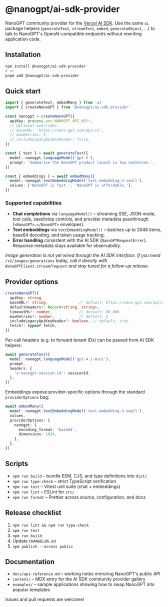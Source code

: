 # @nanogpt/ai-sdk-provider

NanoGPT community provider for the [Vercel AI SDK](https://ai-sdk.dev). Use the same `ai` package helpers (`generateText`, `streamText`, `embed`, `generateObject`, …) to talk to NanoGPT's OpenAI-compatible endpoints without rewriting application code.

## Installation

```bash
npm install @nanogpt/ai-sdk-provider
# or
pnpm add @nanogpt/ai-sdk-provider
```

## Quick start

```ts
import { generateText, embedMany } from 'ai'
import { createNanoGPT } from '@nanogpt/ai-sdk-provider'

const nanogpt = createNanoGPT({
  apiKey: process.env.NANOGPT_API_KEY!,
  // Optional overrides:
  // baseURL: 'https://nano-gpt.com/api/v1',
  // maxRetries: 5,
  // includeLegacyApiKeyHeader: false,
})

const { text } = await generateText({
  model: nanogpt.languageModel('gpt-5'),
  prompt: 'Summarise the NanoGPT product launch in two sentences.',
})

const { embeddings } = await embedMany({
  model: nanogpt.textEmbeddingModel('text-embedding-3-small'),
  values: ['NanoGPT is fast.', 'NanoGPT is affordable.'],
})
```

### Supported capabilities

- **Chat completions** via `languageModel()` – streaming SSE, JSON mode, tool calls, seed/stop controls, and provider metadata passthrough (`<NanoGPT>…</NanoGPT>` envelopes).
- **Text embeddings** via `textEmbeddingModel()` – batches up to 2048 items, base64 decoding, and token usage tracking.
- **Error handling** consistent with the AI SDK (`NanoGPTRequestError`). Response metadata stays available for observability.

_Image generation is not yet wired through the AI SDK interface. If you need `/v1/images/generations` today, call it directly with `NanoGPTClient.stream`/`request` and stay tuned for a follow-up release._

## Provider options

```ts
createNanoGPT({
  apiKey: string,
  baseURL?: string,              // default: https://nano-gpt.com/api/v1
  defaultHeaders?: Record<string, string>,
  timeoutMs?: number,            // default: 60_000
  maxRetries?: number,           // default: 2
  includeLegacyApiKeyHeader?: boolean, // default: true
  fetch?: typeof fetch,
})
```

Per-call headers (e.g. to forward tenant IDs) can be passed from AI SDK helpers:

```ts
await generateText({
  model: nanogpt.languageModel('gpt-4.1-mini'),
  prompt,
  headers: {
    'x-nanogpt-session-id': sessionId,
  },
})
```

Embeddings expose provider-specific options through the standard `providerOptions` bag:

```ts
await embedMany({
  model: nanogpt.textEmbeddingModel('text-embedding-3-small'),
  values,
  providerOptions: {
    nanogpt: {
      encoding_format: 'base64',
      dimensions: 1024,
    },
  },
})
```

## Scripts

- `npm run build` – bundle ESM, CJS, and type definitions into `dist/`
- `npm run type-check` – strict TypeScript verification
- `npm run test` – Vitest unit suite (chat + embeddings)
- `npm run lint` – ESLint for `src/`
- `npm run format` – Prettier across source, configuration, and docs

## Release checklist

1. `npm run lint && npm run type-check`
2. `npm run test`
3. `npm run build`
4. Update `CHANGELOG.md`
5. `npm publish --access public`

## Documentation

- `docs/api-reference.md` – working notes mirroring NanoGPT's public API
- `content/` – MDX entry for the AI SDK community provider gallery
- `examples/` – sample applications showing how to swap NanoGPT into popular templates

Issues and pull requests are welcome!